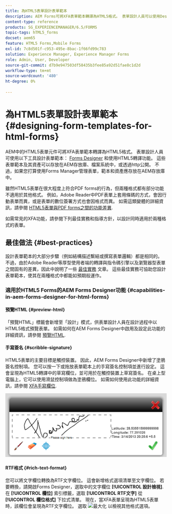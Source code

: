 ```yaml
---
title: 為HTML5表單設計表單範本
description: AEM Forms可將XFA表單範本轉譯為HTML5格式。 表單設計人員可以使用Designer設計表單範本並使用HTML5轉譯功能。
content-type: reference
products: SG_EXPERIENCEMANAGER/6.5/FORMS
topic-tags: hTML5_forms
docset: aem65
feature: HTML5 Forms,Mobile Forms
exl-id: 7c8d501f-c953-495e-8bac-1f66fd99c783
solution: Experience Manager, Experience Manager Forms
role: Admin, User, Developer
source-git-commit: d7b9e947503df58435b3fee85a92d51fae8c1d2d
workflow-type: tm+mt
source-wordcount: '480'
ht-degree: 0%

---
```


# 為HTML5表單設計表單範本{#designing-form-templates-for-html-forms}

AEM中的HTML5表單元件可將XFA表單範本轉譯為HTML5格式。 表單設計人員可使用以下工具設計表單範本： [Forms Designer](https://www.adobe.com/go/learn_aemforms_designer_63) 和使用HTML5轉譯功能。 這些表單範本及其資產可以存放在AEM存放庫、檔案系統中，或透過http公開。 不過，如果您打算使用Forms Manager管理表單，範本和資產應存放在AEM存放庫中。

雖然HTML5表單在很大程度上符合PDF forms的行為，但兩種格式都有部分功能不適用於其他格式。 例如，Adobe Reader中PDF表單上套用條碼的方式，會因行動表單而異，或是表單的數位簽署方式也會因格式而異。 如需這類變體的詳細資訊，請參閱 [HTML5表單與PDF forms之間的功能差異](../../forms/using/feature-differentiation-html5-forms-pdf-forms.md).

如需常見的XFA功能，請參閱下列最佳實務和指導方針，以設計同時適用於兩種格式的表單。

## 最佳做法 {#best-practices}

設計表單範本的大部分步驟（例如結構描述繫結或撰寫表單邏輯）都是相同的。 不過，由於Adobe Reader等厚型使用者端的轉譯與指令碼引擎以及瀏覽器型表單之間固有的差異，因此中說明了一些 [最佳實務](/help/forms/using/design-accessible-html5-forms.md) 文章。 這些最佳實務可協助您設計表單範本，使其在兩種格式中都能如預期般運作。

### 適用於HTML5 Forms的AEM Forms Designer功能 {#capabilities-in-aem-forms-designer-for-html-forms}

#### 預覽HTML {#preview-html}

「預覽HTML」標籤會新增至「設計」模式，供表單設計人員在設計過程中以HTML5格式預覽表單。 如需如何在AEM Forms Designer中啟用及設定此功能的詳細資訊，請參閱 [預覽HTML](../../forms/using/preview-xdp-forms-html.md).

#### 手寫簽名 {#scribble-signature}

HTML5表單的主要目標是觸控裝置。 因此，AEM Forms Designer中新增了塗鴉簽名控制項。 您可以按一下或拖放表單範本上的手寫簽名控制項並進行設定。 這會呈現為HTML5轉譯中的草寫欄位，並可用於在觸控裝置上草寫簽名。 在桌上型電腦上，它可以使用滑鼠控制項做為塗鴉欄位。 如需如何使用此功能的詳細資訊，請參閱 [XFA手寫欄位](../../forms/using/scribble-signature.md).

![4](assets/4.png)

#### RTF格式 {#rich-text-format}

您可以將文字欄位轉換為RTF文字欄位。 這會新增格式選項清單至文字欄位。 若要轉換，請開啟Forms Designer，選取中的文字欄位 **[!UICONTROL 設計檢視]**. 在 **[!UICONTROL 欄位]** 索引標籤，選取 **[!UICONTROL RTF文字]** 從 **[!UICONTROL 欄位格式]** 下拉式清單。 現在，當XFA表單呈現為HTML5表單時，該欄位會呈現為RTF文字欄位。 選取 ![最大化](assets/maximize_icon.svg) 以檢視其他格式選項。
